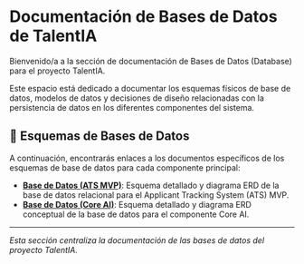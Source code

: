 # Documentación de Bases de Datos de TalentIA

Bienvenido/a a la sección de documentación de Bases de Datos (Database) para el proyecto TalentIA.

Este espacio está dedicado a documentar los esquemas físicos de base de datos, modelos de datos y decisiones de diseño relacionadas con la persistencia de datos en los diferentes componentes del sistema.

## 🧭 Esquemas de Bases de Datos

A continuación, encontrarás enlaces a los documentos específicos de los esquemas de base de datos para cada componente principal:

*   **[Base de Datos (ATS MVP)](./db_ats_mvp.md)**: Esquema detallado y diagrama ERD de la base de datos relacional para el Applicant Tracking System (ATS) MVP.
*   **[Base de Datos (Core AI)](./db_core_ai.md)**: Esquema detallado y diagrama ERD conceptual de la base de datos para el componente Core AI.

---

*Esta sección centraliza la documentación de las bases de datos del proyecto TalentIA.*
